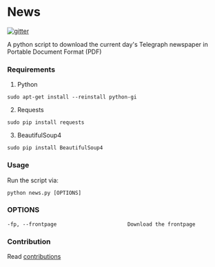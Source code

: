 # News

[![gitter](https://badges.gitter.im/gitterHQ/gitterHQ.github.io.svg)](https://gitter.im/Bytes_Club/General)

A python script to download the current day's Telegraph newspaper in Portable Document Format (PDF)

### Requirements

1. Python
```
sudo apt-get install --reinstall python-gi
```

2. Requests

```
sudo pip install requests
```

3. BeautifulSoup4

```
sudo pip install BeautifulSoup4
```

### Usage

Run the script via:

```
python news.py [OPTIONS]
```

### OPTIONS
    -fp, --frontpage                       Download the frontpage

### Contribution

Read [contributions](https://bytesclub.github.io/contributing/)
